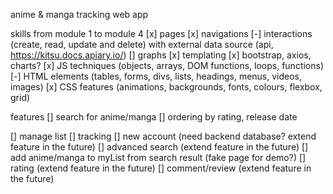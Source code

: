 anime & manga tracking web app

skills from module 1 to module 4
[x] pages
[x] navigations
[-] interactions (create, read, update and delete) with external data source (api, https://kitsu.docs.apiary.io/)
[] graphs
[x] templating
[x] bootstrap, axios, charts? 
[x] JS techniques (objects, arrays, DOM functions, loops, functions)
[-] HTML elements (tables, forms, divs, lists, headings, menus, videos, images)
[x] CSS features (animations, backgrounds, fonts, colours, flexbox, grid)

features
[] search for anime/manga
[] ordering by rating, release date

[] manage list 
[] tracking
[] new account (need backend database? extend feature in the future)
[] advanced search (extend feature in the future)
[] add anime/manga to myList from search result (fake page for demo?)
[] rating (extend feature in the future)
[] comment/review (extend feature in the future)